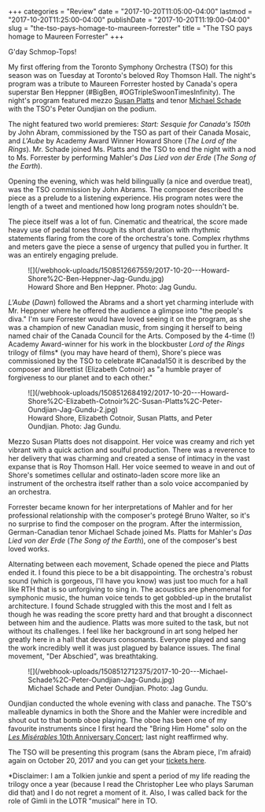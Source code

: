 +++
categories = "Review"
date = "2017-10-20T11:05:00-04:00"
lastmod = "2017-10-20T11:25:00-04:00"
publishDate = "2017-10-20T11:19:00-04:00"
slug = "the-tso-pays-homage-to-maureen-forrester"
title = "The TSO pays homage to Maureen Forrester"
+++

G'day Schmop-Tops!

My first offering from the Toronto Symphony Orchestra (TSO) for this season was on Tuesday at Toronto's beloved Roy Thomson Hall. The night's program was a tribute to Maureen Forrester hosted by Canada's opera superstar Ben Heppner (#BigBen, #OGTripleSwoonTimesInfinity). The night's program featured mezzo [Susan Platts](/scene/people/susan-platts/) and tenor [Michael Schade](/scene/people/michael-schade/) with the TSO's Peter Oundjian on the podium. 

The night featured two world premieres: *Start: Sesquie for Canada's 150th* by John Abram, commissioned by the TSO as part of their Canada Mosaic, and *L'Aube* by Academy Award Winner Howard Shore (*The Lord of the Rings*). Mr. Schade joined Ms. Platts and the TSO to end the night with a nod to Ms. Forrester by performing Mahler's *Das Lied von der Erde* (*The Song of the Earth*).

Opening the evening, which was held bilingually (a nice and overdue treat), was the TSO commission by John Abrams. The composer described the piece as a prelude to a listening experience. His program notes were the length of a tweet and mentioned how long program notes shouldn't be. 

The piece itself was a lot of fun. Cinematic and theatrical, the score made heavy use of pedal tones through its short duration with rhythmic statements flaring from the core of the orchestra's tone. Complex rhythms and meters gave the piece a sense of urgency that pulled you in further. It was an entirely engaging prelude. 

<figure data-type="image">
![](/webhook-uploads/1508512667559/2017-10-20---Howard-Shore%2C-Ben-Heppner-Jag-Gundu.jpg)
<figcaption>Howard Shore and Ben Heppner. Photo: Jag Gundu.</figcaption>
</figure>

*L'Aube* (*Dawn*) followed the Abrams and a short yet charming interlude with Mr. Heppner where he offered the audience a glimpse into "the people's diva." I'm sure Forrester would have loved seeing it on the program, as she was a champion of new Canadian music, from singing it herself to being named chair of the Canada Council for the Arts. Composed by the 4-time (!) Academy Award-winner for his work in the blockbuster *Lord of the Rings* trilogy of films\* (you may have heard of them), Shore's piece was commissioned by the TSO to celebrate #Canada150 it is described by the composer and librettist (Elizabeth Cotnoir) as "a humble prayer of forgiveness to our planet and to each other."

<figure data-type="image">
![](/webhook-uploads/1508512684192/2017-10-20---Howard-Shore%2C-Elizabeth-Cotnoir%2C-Susan-Platts%2C-Peter-Oundjian-Jag-Gundu-2.jpg)
<figcaption>Howard Shore, Elizabeth Cotnoir, Susan Platts, and Peter Oundjian. Photo: Jag Gundu.</figcaption>
</figure>

Mezzo Susan Platts does not disappoint. Her voice was creamy and rich yet vibrant with a quick action and soulful production. There was a reverence to her delivery that was charming and created a sense of intimacy in the vast expanse that is Roy Thomson Hall. Her voice seemed to weave in and out of Shore's sometimes cellular and ostinato-laden score more like an instrument of the orchestra itself rather than a solo voice accompanied by an orchestra. 

Forrester became known for her interpretations of Mahler and for her professional relationship with the composer's protegé Bruno Walter, so it's no surprise to find the composer on the program. After the intermission, German-Canadian tenor Michael Schade joined Ms. Platts for Mahler's *Das Lied von der Erde* (*The Song of the Earth*), one of the composer's best loved works. 

Alternating between each movement, Schade opened the piece and Platts ended it. I found this piece to be a bit disappointing. The orchestra's robust sound (which is gorgeous, I'll have you know) was just too much for a hall like RTH that is so unforgiving to sing in. The acoustics are phenomenal for symphonic music, the human voice tends to get gobbled-up in the brutalist architecture. I found Schade struggled with this the most and I felt as though he was reading the score pretty hard and that brought a disconnect between him and the audience. Platts was more suited to the task, but not without its challenges. I feel like her background in art song helped her greatly here in a hall that devours consonants. Everyone played and sang the work incredibly well it was just plagued by balance issues. The final movement, "Der Abschied", was breathtaking.

<figure data-type="image">
![](/webhook-uploads/1508512712375/2017-10-20---Michael-Schade%2C-Peter-Oundjian-Jag-Gundu.jpg)
<figcaption>Michael Schade and Peter Oundjian. Photo: Jag Gundu.</figcaption>
</figure>

Oundjian conducted the whole evening with class and panache. The TSO's malleable dynamics in both the Shore and the Mahler were incredible and shout out to that bomb oboe playing. The oboe has been one of my favourite instruments since I first heard the "Bring Him Home" solo on the [*Les Misérables* 10th Anniversary Concert](https://www.youtube.com/watch?v=W54DzMTzLvs); last night reaffirmed why.

The TSO will be presenting this program (sans the Abram piece, I'm afraid) again on October 20, 2017 and you can get your [tickets here](https://www.tso.ca/concert/tribute-maureen-forrester?gclid=EAIaIQobChMI3cbp1r7_1gIVylmGCh3x9QS2EAAYASAAEgLYqvD_BwE). 

\*Disclaimer: I am a Tolkien junkie and spent a period of my life reading the trilogy once a year (because I read the Christopher Lee who plays Saruman did that) and I do not regret a moment of it. Also, I was called back for the role of Gimli in the LOTR "musical" here in TO.
